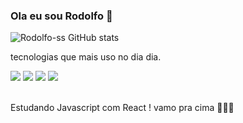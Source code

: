    ### Ola eu sou Rodolfo 🤙

![Rodolfo-ss GitHub stats](https://github-readme-stats.vercel.app/api?username=Rodolfo-ss&show_icons=true&theme=radical)


 tecnologias que mais uso no dia dia.

<div style="display:block">
   <img src="https://img.shields.io/badge/HTML5-E34F26?style=for-the-badge&logo=html5&logoColor=white">
   <img src="https://img.shields.io/badge/CSS3-1572B6?style=for-the-badge&logo=css3&logoColor=white">
   <img src="https://img.shields.io/badge/JavaScript-F7DF1E?style=for-the-badge&logo=javascript&logoColor=black">
   <img src="https://img.shields.io/badge/React-20232A?style=for-the-badge&logo=react&logoColor=61DAFB">
</div>
<br/>

Estudando Javascript com React ! vamo pra cima 🚀🚀🚀



